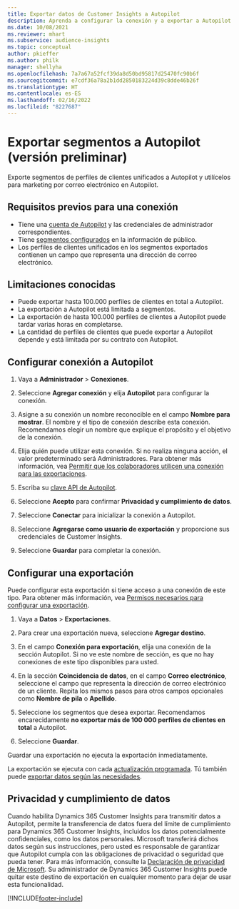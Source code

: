 ```yaml
---
title: Exportar datos de Customer Insights a Autopilot
description: Aprenda a configurar la conexión y a exportar a Autopilot.
ms.date: 10/08/2021
ms.reviewer: mhart
ms.subservice: audience-insights
ms.topic: conceptual
author: pkieffer
ms.author: philk
manager: shellyha
ms.openlocfilehash: 7a7a67a52fcf39da8d50bd95817d25470fc90b6f
ms.sourcegitcommit: e7cdf36a78a2b1dd2850183224d39c8dde46b26f
ms.translationtype: HT
ms.contentlocale: es-ES
ms.lasthandoff: 02/16/2022
ms.locfileid: "8227687"
---
```

# <a name="export-segments-to-autopilot-preview"></a>Exportar segmentos a Autopilot (versión preliminar)

Exporte segmentos de perfiles de clientes unificados a Autopilot y utilícelos para marketing por correo electrónico en Autopilot. 

## <a name="prerequisites-for-a-connection"></a>Requisitos previos para una conexión

-   Tiene una [cuenta de Autopilot](https://www.autopilothq.com/) y las credenciales de administrador correspondientes.
-   Tiene [segmentos configurados](segments.md) en la información de público.
-   Los perfiles de clientes unificados en los segmentos exportados contienen un campo que representa una dirección de correo electrónico.

## <a name="known-limitations"></a>Limitaciones conocidas

- Puede exportar hasta 100.000 perfiles de clientes en total a Autopilot.
- La exportación a Autopilot está limitada a segmentos.
- La exportación de hasta 100.000 perfiles de clientes a Autopilot puede tardar varias horas en completarse. 
- La cantidad de perfiles de clientes que puede exportar a Autopilot depende y está limitada por su contrato con Autopilot.

## <a name="set-up-connection-to-autopilot"></a>Configurar conexión a Autopilot

1. Vaya a **Administrador** > **Conexiones**.

1. Seleccione **Agregar conexión** y elija **Autopilot** para configurar la conexión.

1. Asigne a su conexión un nombre reconocible en el campo **Nombre para mostrar**. El nombre y el tipo de conexión describe esta conexión. Recomendamos elegir un nombre que explique el propósito y el objetivo de la conexión.

1. Elija quién puede utilizar esta conexión. Si no realiza ninguna acción, el valor predeterminado será Administradores. Para obtener más información, vea [Permitir que los colaboradores utilicen una conexión para las exportaciones](connections.md#allow-contributors-to-use-a-connection-for-exports).

1. Escriba su [clave API de Autopilot](https://autopilot.docs.apiary.io/#).

1. Seleccione **Acepto** para confirmar **Privacidad y cumplimiento de datos**.

1. Seleccione **Conectar** para inicializar la conexión a Autopilot.

1. Seleccione **Agregarse como usuario de exportación** y proporcione sus credenciales de Customer Insights.

1. Seleccione **Guardar** para completar la conexión.

## <a name="configure-an-export"></a>Configurar una exportación

Puede configurar esta exportación si tiene acceso a una conexión de este tipo. Para obtener más información, vea [Permisos necesarios para configurar una exportación](export-destinations.md#set-up-a-new-export).

1. Vaya a **Datos** > **Exportaciones**.

1. Para crear una exportación nueva, seleccione **Agregar destino**.

1. En el campo **Conexión para exportación**, elija una conexión de la sección Autopilot. Si no ve este nombre de sección, es que no hay conexiones de este tipo disponibles para usted.

1. En la sección **Coincidencia de datos**, en el campo **Correo electrónico**, seleccione el campo que representa la dirección de correo electrónico de un cliente. Repita los mismos pasos para otros campos opcionales como **Nombre de pila** o **Apellido**.

1. Seleccione los segmentos que desea exportar. Recomendamos encarecidamente **no exportar más de 100 000 perfiles de clientes en total** a Autopilot. 

1. Seleccione **Guardar**.

Guardar una exportación no ejecuta la exportación inmediatamente.

La exportación se ejecuta con cada [actualización programada](system.md#schedule-tab). Tú también puede [exportar datos según las necesidades](export-destinations.md#run-exports-on-demand). 

## <a name="data-privacy-and-compliance"></a>Privacidad y cumplimiento de datos

Cuando habilita Dynamics 365 Customer Insights para transmitir datos a Autopilot, permite la transferencia de datos fuera del límite de cumplimiento para Dynamics 365 Customer Insights, incluidos los datos potencialmente confidenciales, como los datos personales. Microsoft transferirá dichos datos según sus instrucciones, pero usted es responsable de garantizar que Autopilot cumpla con las obligaciones de privacidad o seguridad que pueda tener. Para más información, consulte la [Declaración de privacidad de Microsoft](https://go.microsoft.com/fwlink/?linkid=396732).
Su administrador de Dynamics 365 Customer Insights puede quitar este destino de exportación en cualquier momento para dejar de usar esta funcionalidad.


[!INCLUDE[footer-include](../includes/footer-banner.md)]
